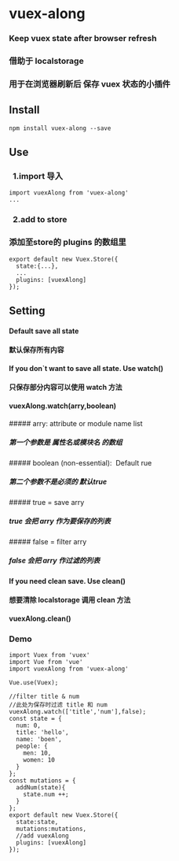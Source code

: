 # vuex-along

### Keep vuex state after browser refresh
### 借助于 localstorage
### 用于在浏览器刷新后 保存 vuex 状态的小插件



## Install

```
npm install vuex-along --save
```



## Use

###   1.import 导入

```
import vuexAlong from 'vuex-along'
...
```

###   2.add to store 
### 添加至store的 plugins 的数组里

```
export default new Vuex.Store({
  state:{...},
  ...
  plugins: [vuexAlong]
});
```



## Setting

#### Default save  all state 
#### 默认保存所有内容

#### If you don`t want to save all state. Use watch()
#### 只保存部分内容可以使用 watch 方法

#### 	vuexAlong.watch(arry,boolean)

#####​		arry: attribute or module name list
##### 第一个参数是 属性名或模块名 的数组

#####​		boolean (non-essential):  Default rue
##### 第二个参数不是必须的 默认true

#####​			true = save arry
##### true 会把 arry 作为要保存的列表

#####​			false = filter arry
##### false 会把 arry 作过滤的列表


#### If you need clean save. Use clean()
#### 想要清除 localstorage 调用 clean 方法

#### 	vuexAlong.clean()



### Demo

```
import Vuex from 'vuex'
import Vue from 'vue'
import vuexAlong from 'vuex-along'

Vue.use(Vuex);

//filter title & num
//此处为保存时过滤 title 和 num
vuexAlong.watch(['title','num'],false);
const state = {
  num: 0,
  title: 'hello',
  name: 'boen',
  people: {
    men: 10,
    women: 10
  }
};
const mutations = {
  addNum(state){
    state.num ++;
  }
};
export default new Vuex.Store({
  state:state,
  mutations:mutations,
  //add vuexAlong
  plugins: [vuexAlong]
});

```

